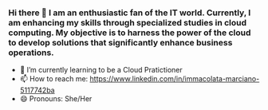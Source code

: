 ### Hi there 👋 I am an enthusiastic fan of the IT world. Currently, I am enhancing my skills through specialized studies in cloud computing. My objective is to harness the power of the cloud to develop solutions that significantly enhance business operations.

- 🌱 I’m currently learning to be a Cloud Pratictioner
- 📫 How to reach me: https://www.linkedin.com/in/immacolata-marciano-5117742ba
- 😄 Pronouns: She/Her
